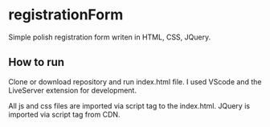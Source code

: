 # registrationForm
Simple polish registration form writen in HTML, CSS, JQuery. 

## How to run

Clone or download repository and run index.html file. 
I used VScode and the LiveServer extension for development.


All js and css files are imported via script tag to the index.html.
JQuery is imported via script tag from CDN.
